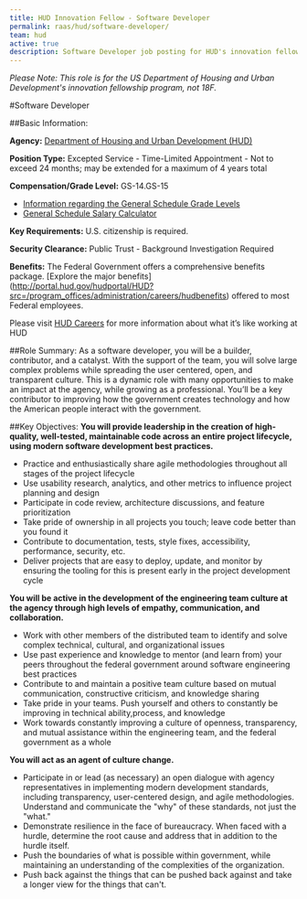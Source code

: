 ```yaml
---
title: HUD Innovation Fellow - Software Developer
permalink: raas/hud/software-developer/
team: hud
active: true
description: Software Developer job posting for HUD's innovation fellowship program.
---
```


*Please Note: This role is for the US Department of Housing and Urban Development's innovation fellowship program, not 18F.*

#Software Developer

##Basic Information:

**Agency:** [Department of Housing and Urban Development (HUD)](http://portal.hud.gov/hudportal/HUD)

**Position Type:** Excepted Service - Time-Limited Appointment - Not to exceed 24 months; may be extended for a maximum of 4 years total

**Compensation/Grade Level:** GS-14.GS-15
- [Information regarding the General Schedule Grade Levels](https://www.opm.gov/policy-data-oversight/pay-leave/pay-systems/general-schedule)
- [General Schedule Salary Calculator](https://www.opm.gov/policy-data-oversight/pay-leave/salaries-wages/2016/general-schedule-gs-salary-calculator/)

**Key Requirements:** U.S. citizenship is required.

**Security Clearance:** Public Trust - Background Investigation Required

**Benefits:** The Federal Government offers a comprehensive benefits package. [Explore the major benefits] (http://portal.hud.gov/hudportal/HUD?src=/program_offices/administration/careers/hudbenefits) offered to most Federal employees. 

Please visit [HUD Careers](http://portal.hud.gov/hudportal/HUD?src=/program_offices/administration/careers) for more information about what it’s like working at HUD
 
##Role Summary:
As a software developer, you will be a builder, contributor, and a catalyst. With the support of the team, you will solve large complex problems while spreading the user centered, open, and transparent culture. This is a dynamic role with many opportunities to make an impact at the agency, while growing as a professional. You’ll be a key contributor to improving how the government creates technology and how the American people interact with the government.

##Key Objectives:
**You will provide leadership in the creation of high-quality, well-tested, maintainable code across an entire project lifecycle, using modern software development best practices.**
- Practice and enthusiastically share agile methodologies throughout all stages of the project lifecycle
- Use usability research, analytics, and other metrics to influence project planning and design
- Participate in code review, architecture discussions, and feature prioritization
- Take pride of ownership in all projects you touch; leave code better than you found it
- Contribute to documentation, tests, style fixes, accessibility, performance, security, etc.
- Deliver projects that are easy to deploy, update, and monitor by ensuring the tooling for this is present early in the project development cycle

**You will be active in the development of the engineering team culture at the agency  through high levels of empathy, communication, and collaboration.**
- Work with other members of the distributed team to identify and solve complex technical, cultural, and organizational issues
- Use past experience and knowledge to mentor (and learn from) your peers throughout the federal government around software engineering best practices
- Contribute to and maintain a positive team culture based on mutual communication, constructive criticism, and knowledge sharing
- Take pride in your teams. Push yourself and others to constantly be improving in technical ability,process, and knowledge
- Work towards constantly improving a culture of openness, transparency, and mutual assistance within the engineering team, and the federal government as a whole

**You will act as an agent of culture change.**
- Participate in or lead (as necessary) an open dialogue with agency representatives in implementing modern development standards, including transparency, user-centered design, and agile methodologies. Understand and communicate the "why" of these standards, not just the "what."
- Demonstrate resilience in the face of bureaucracy. When faced with a hurdle, determine the root cause and address that in addition to the hurdle itself.
- Push the boundaries of what is possible within government, while maintaining an understanding of the complexities of the organization.
- Push back against the things that can be pushed back against and take a longer view for the things that can't.
